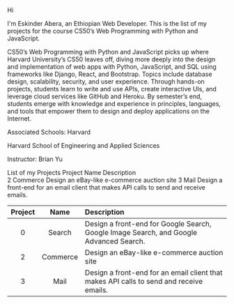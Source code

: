 Hi

I'm Eskinder Abera, an Ethiopian Web Developer. This is the list of my projects for the course CS50’s Web Programming with Python and JavaScript. 

CS50’s Web Programming with Python and JavaScript picks up where Harvard University’s CS50 leaves off, diving more deeply into the design and implementation of web apps with Python, JavaScript, and SQL using frameworks like Django, React, and Bootstrap. Topics include database design, scalability, security, and user experience. Through hands-on projects, students learn to write and use APIs, create interactive UIs, and leverage cloud services like GitHub and Heroku. By semester’s end, students emerge with knowledge and experience in principles, languages, and tools that empower them to design and deploy applications on the Internet.

Associated Schools:
Harvard

Harvard School of Engineering and Applied Sciences

Instructor: Brian Yu

List of my Projects
Project 	Name 	      Description 	
2         Commerce 	  Design an eBay-like e-commerce auction site 
3         Mail        Design a front-end for an email client that makes API calls to send and receive emails.

| Project     | Name       | Description                                                                             |
| :-------:   |:---------: | :-----------                                                                            |
| 0           |Search      |  Design a front-end for Google Search, Google Image Search, and Google Advanced Search. |
| 2           |Commerce    | Design an eBay-like e-commerce auction site                                             |
| 3           |Mail        | Design a front-end for an email client that makes API calls to send and receive emails. |


